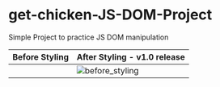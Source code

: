 # get-chicken-JS-DOM-Project
Simple Project to practice JS DOM manipulation

| Before Styling | After Styling - v1.0 release |
| --- | ---|
| |![before_styling](https://github.com/jessumguy/get-chicken-JS-DOM-Project/assets/43509228/e5515201-5b76-40ab-83ef-3fe8838eb0fd) | |

